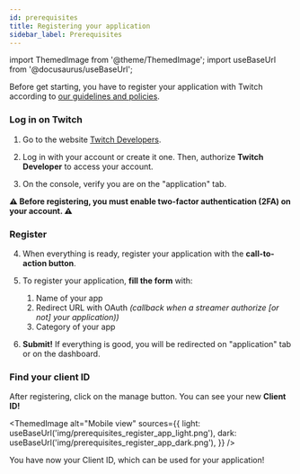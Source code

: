 ```yaml
---
id: prerequisites
title: Registering your application
sidebar_label: Prerequisites
---
```


import ThemedImage from '@theme/ThemedImage';
import useBaseUrl from '@docusaurus/useBaseUrl';

Before get starting, you have to register your application with Twitch according to [our guidelines and policies](/docs/usingtwitch#register-your-application).

### Log in on Twitch

1. Go to the website [Twitch Developers](https://dev.twitch.tv/console/apps).

2. Log in with your account or create it one. Then, authorize **Twitch Developer** to access your account.

3. On the console, verify you are on the "application" tab.

**⚠️ Before registering, you must enable two-factor authentication (2FA) on your account. ⚠️**

### Register

4. When everything is ready, register your application with the **call-to-action button**.

5. To register your application, **fill the form** with:

    1. Name of your app
    2. Redirect URL with OAuth _(callback when a streamer authorize [or not] your application))_
    3. Category of your app

6. **Submit!** If everything is good, you will be redirected on "application" tab or on the dashboard.

### Find your client ID

After registering, click on the manage button. You can see your new **Client ID!**

<ThemedImage
alt="Mobile view"
sources={{
  light: useBaseUrl('img/prerequisites_register_app_light.png'),
  dark: useBaseUrl('img/prerequisites_register_app_dark.png'),
}}
/>

You have now your Client ID, which can be used for your application!

